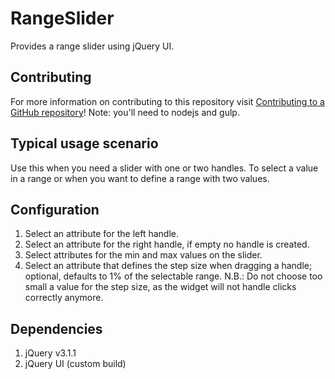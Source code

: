 # RangeSlider

Provides a range slider using jQuery UI. 

## Contributing

For more information on contributing to this repository visit [Contributing to a GitHub repository](https://world.mendix.com/display/howto50/Contributing+to+a+GitHub+repository)!
Note: you'll need to nodejs and gulp. 

## Typical usage scenario

Use this when you need a slider with one or two handles. 
To select a value in a range or when you want to define a range with two values.
 
## Configuration

1. Select an attribute for the left handle.
2. Select an attribute for the right handle, if empty no handle is created.
3. Select attributes for the min and max values on the slider.
4. Select an attribute that defines the step size when dragging a handle; optional, defaults to 1% of the selectable range.
	N.B.: Do not choose too small a value for the step size, as the widget will not handle clicks correctly anymore.


## Dependencies

1. jQuery v3.1.1
2. jQuery UI (custom build)
